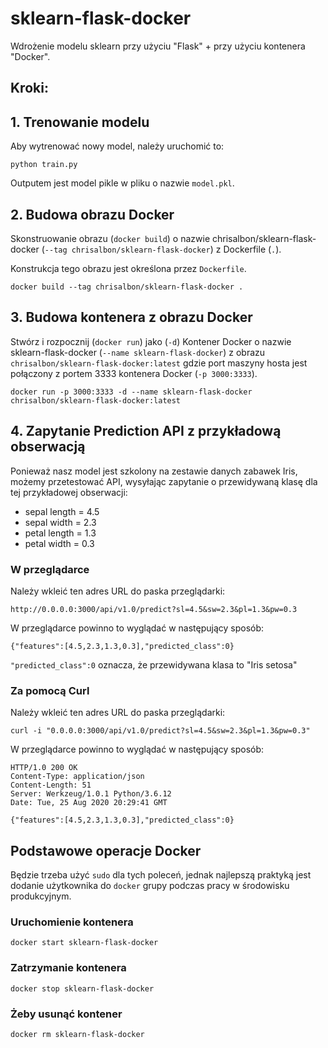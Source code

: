 # sklearn-flask-docker

Wdrożenie modelu sklearn przy użyciu "Flask" + przy użyciu kontenera "Docker".

## Kroki:

## 1. Trenowanie modelu
Aby wytrenować nowy model, należy uruchomić to:

`python train.py`

Outputem jest model pikle w pliku o nazwie `model.pkl`.

## 2. Budowa obrazu Docker

Skonstruowanie obrazu (`docker build`) o nazwie chrisalbon/sklearn-flask-docker (`--tag chrisalbon/sklearn-flask-docker`) z Dockerfile (`.`).

Konstrukcja tego obrazu jest określona przez `Dockerfile`.

`docker build --tag chrisalbon/sklearn-flask-docker .`

## 3. Budowa kontenera z obrazu Docker

Stwórz i rozpocznij (`docker run`) jako (`-d`) Kontener Docker o nazwie sklearn-flask-docker (`--name sklearn-flask-docker`) z obrazu `chrisalbon/sklearn-flask-docker:latest` gdzie port maszyny hosta jest połączony z portem 3333 kontenera Docker (`-p 3000:3333`).

`docker run -p 3000:3333 -d --name sklearn-flask-docker chrisalbon/sklearn-flask-docker:latest`

## 4. Zapytanie Prediction API z przykładową obserwacją

Ponieważ nasz model jest szkolony na zestawie danych zabawek Iris, możemy przetestować API, wysyłając zapytanie o przewidywaną klasę dla tej przykładowej obserwacji:

- sepal length = 4.5
- sepal width = 2.3
- petal length = 1.3
- petal width = 0.3

### W przeglądarce

Należy wkleić ten adres URL do paska przeglądarki:

`http://0.0.0.0:3000/api/v1.0/predict?sl=4.5&sw=2.3&pl=1.3&pw=0.3`

W przeglądarce powinno to wyglądać w następujący sposób:
```
{"features":[4.5,2.3,1.3,0.3],"predicted_class":0}
```

`"predicted_class":0` oznacza, że przewidywana klasa to "Iris setosa"

### Za pomocą Curl

Należy wkleić ten adres URL do paska przeglądarki:

`curl -i "0.0.0.0:3000/api/v1.0/predict?sl=4.5&sw=2.3&pl=1.3&pw=0.3"`

W przeglądarce powinno to wyglądać w następujący sposób:
```
HTTP/1.0 200 OK
Content-Type: application/json
Content-Length: 51
Server: Werkzeug/1.0.1 Python/3.6.12
Date: Tue, 25 Aug 2020 20:29:41 GMT

{"features":[4.5,2.3,1.3,0.3],"predicted_class":0}
```

## Podstawowe operacje Docker

Będzie trzeba użyć `sudo` dla tych poleceń, jednak najlepszą praktyką jest dodanie użytkownika do `docker` grupy podczas pracy w środowisku produkcyjnym.

### Uruchomienie kontenera

`docker start sklearn-flask-docker`

### Zatrzymanie kontenera

`docker stop sklearn-flask-docker`

### Żeby usunąć kontener

`docker rm sklearn-flask-docker`
